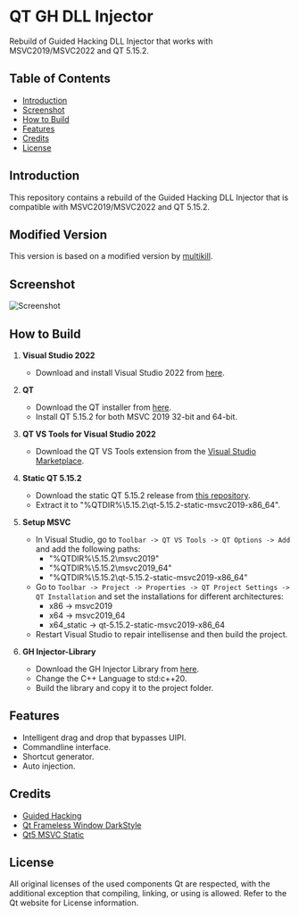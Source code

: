 # QT GH DLL Injector

Rebuild of Guided Hacking DLL Injector that works with MSVC2019/MSVC2022 and QT 5.15.2.

## Table of Contents

- [Introduction](#introduction)
- [Screenshot](#screenshot)
- [How to Build](#how-to-build)
- [Features](#features)
- [Credits](#credits)
- [License](#license)

## Introduction

This repository contains a rebuild of the Guided Hacking DLL Injector that is compatible with MSVC2019/MSVC2022 and QT 5.15.2.

## Modified Version

This version is based on a modified version by [multikill](https://github.com/multikill/GH_Injector_MSVC_2019_QT_5_15_0).

## Screenshot

![Screenshot](https://i.gyazo.com/a9347287866c0220f9c09fd8a20ebbe1.png)

## How to Build

1. **Visual Studio 2022**
    - Download and install Visual Studio 2022 from [here](https://visualstudio.microsoft.com/vs/).

2. **QT**
    - Download the QT installer from [here](https://www.qt.io/download-qt-installer).
    - Install QT 5.15.2 for both MSVC 2019 32-bit and 64-bit.

3. **QT VS Tools for Visual Studio 2022**
    - Download the QT VS Tools extension from the [Visual Studio Marketplace](https://marketplace.visualstudio.com/items?itemName=TheQtCompany.QtVisualStudioTools2022).

4. **Static QT 5.15.2**
    - Download the static QT 5.15.2 release from [this repository](https://github.com/martinrotter/qt5-minimalistic-builds/releases).
    - Extract it to "%QTDIR%\5.15.2\qt-5.15.2-static-msvc2019-x86_64".

5. **Setup MSVC**
    - In Visual Studio, go to `Toolbar -> QT VS Tools -> QT Options -> Add` and add the following paths:
        - "%QTDIR%\5.15.2\msvc2019"
        - "%QTDIR%\5.15.2\msvc2019_64"
        - "%QTDIR%\5.15.2\qt-5.15.2-static-msvc2019-x86_64"
    - Go to `Toolbar -> Project -> Properties -> QT Project Settings -> QT Installation` and set the installations for different architectures:
        - x86 -> msvc2019
        - x64 -> msvc2019_64
        - x64_static -> qt-5.15.2-static-msvc2019-x86_64
    - Restart Visual Studio to repair intellisense and then build the project.

6. **GH Injector-Library**
    - Download the GH Injector Library from [here](https://github.com/Broihon/GH-Injector-Library).
    - Change the C++ Language to std:c++20.
    - Build the library and copy it to the project folder.

## Features

- Intelligent drag and drop that bypasses UIPI.
- Commandline interface.
- Shortcut generator.
- Auto injection.

## Credits

- [Guided Hacking](https://guidedhacking.com/resources/guided-hacking-dll-injector.4/)
- [Qt Frameless Window DarkStyle](https://github.com/Jorgen-VikingGod/Qt-Frameless-Window-DarkStyle)
- [Qt5 MSVC Static](https://github.com/fpoussin/Qt5-MSVC-Static)

## License

All original licenses of the used components Qt are respected, with the additional exception that compiling, linking, or using is allowed. Refer to the Qt website for License information.
